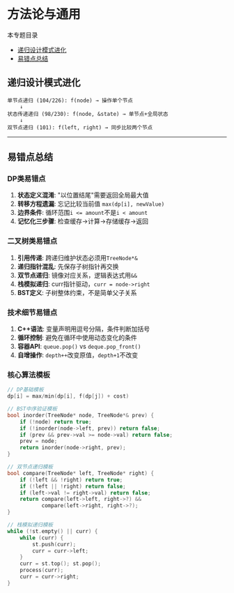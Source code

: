 # 方法论与通用

本专题目录
- [递归设计模式进化](#meta-recursive)
- [易错点总结](#meta-pitfalls)

<a id="meta-recursive"></a>
## 递归设计模式进化
```
单节点递归 (104/226): f(node) → 操作单个节点
    ↓
状态传递递归 (98/230): f(node, &state) → 单节点+全局状态  
    ↓
双节点递归 (101): f(left, right) → 同步比较两个节点
```




---

<a id="meta-pitfalls"></a>
## 易错点总结

### DP类易错点
1. **状态定义混淆**: "以位置结尾"需要返回全局最大值
2. **转移方程遗漏**: 忘记比较当前值 `max(dp[i], newValue)`
3. **边界条件**: 循环范围`i <= amount`不是`i < amount`
4. **记忆化三步骤**: 检查缓存→计算→存储缓存→返回

### 二叉树类易错点
1. **引用传递**: 跨递归维护状态必须用`TreeNode*&`
2. **递归指针混乱**: 先保存子树指针再交换
3. **双节点递归**: 镜像对应关系，逻辑表达式用`&&`
4. **栈模拟递归**: curr指针驱动，`curr = node->right`
5. **BST定义**: 子树整体约束，不是简单父子关系

### 技术细节易错点
1. **C++语法**: 变量声明用逗号分隔，条件判断加括号
2. **循环控制**: 避免在循环中使用动态变化的条件
3. **容器API**: `queue.pop()` vs `deque.pop_front()`
4. **自增操作**: `depth++`改变原值，`depth+1`不改变

### 核心算法模板

```cpp
// DP基础模板
dp[i] = max/min(dp[i], f(dp[j]) + cost)

// BST中序验证模板
bool inorder(TreeNode* node, TreeNode*& prev) {
    if (!node) return true;
    if (!inorder(node->left, prev)) return false;
    if (prev && prev->val >= node->val) return false;
    prev = node;
    return inorder(node->right, prev);
}

// 双节点递归模板
bool compare(TreeNode* left, TreeNode* right) {
    if (!left && !right) return true;
    if (!left || !right) return false;
    if (left->val != right->val) return false;
    return compare(left->left, right->?) && 
           compare(left->right, right->?);
}

// 栈模拟递归模板
while (!st.empty() || curr) {
    while (curr) {
        st.push(curr);
        curr = curr->left;
    }
    curr = st.top(); st.pop();
    process(curr);
    curr = curr->right;
}
```
